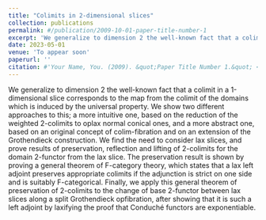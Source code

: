 ```yaml
---
title: "Colimits in 2-dimensional slices"
collection: publications
permalink: #/publication/2009-10-01-paper-title-number-1
excerpt: 'We generalize to dimension 2 the well-known fact that a colimit in a 1-dimensional slice corresponds to the map from the colimit of the domains which is induced by the universal property. We show two different approaches to this; a more intuitive one, based on the reduction of the weighted 2-colimits to oplax normal conical ones, and a more abstract one, based on an original concept of colim-fibration and on an extension of the Grothendieck construction. We find the need to consider lax slices, and prove results of preservation, reflection and lifting of 2-colimits for the domain 2-functor from the lax slice. The preservation result is shown by proving a general theorem of F-category theory, which states that a lax left adjoint preserves appropriate colimits if the adjunction is strict on one side and is suitably F-categorical. Finally, we apply this general theorem of preservation of 2-colimits to the change of base 2-functor between lax slices along a split Grothendieck opfibration, after showing that it is such a left adjoint by laxifying the proof that Conduché functors are exponentiable.'
date: 2023-05-01
venue: 'To appear soon'
paperurl: ''
citation: #'Your Name, You. (2009). &quot;Paper Title Number 1.&quot; <i>Journal 1</i>. 1(1).'
---
```

We generalize to dimension 2 the well-known fact that a colimit in a 1-dimensional slice corresponds to the map from the colimit of the domains which is induced by the universal property. We show two different approaches to this; a more intuitive one, based on the reduction of the weighted 2-colimits to oplax normal conical ones, and a more abstract one, based on an original concept of colim-fibration and on an extension of the Grothendieck construction. We find the need to consider lax slices, and prove results of preservation, reflection and lifting of 2-colimits for the domain 2-functor from the lax slice. The preservation result is shown by proving a general theorem of F-category theory, which states that a lax left adjoint preserves appropriate colimits if the adjunction is strict on one side and is suitably F-categorical. Finally, we apply this general theorem of preservation of 2-colimits to the change of base 2-functor between lax slices along a split Grothendieck opfibration, after showing that it is such a left adjoint by laxifying the proof that Conduché functors are exponentiable.
